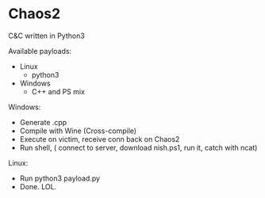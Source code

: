 # Chaos2
C&amp;C written in Python3

Available payloads: 
  - Linux
    - python3
  - Windows
    - C++ and PS mix

Windows:
  - Generate .cpp 
  - Compile with Wine (Cross-compile)
  - Execute on victim, receive conn back on Chaos2
  - Run shell, ( connect to server, download nish.ps1, run it, catch with ncat)
  
Linux:
  - Run python3 payload.py
  - Done. LOL.
  
  

